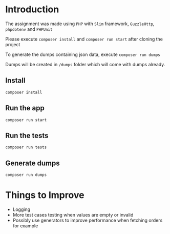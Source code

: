 # Introduction

The assignment was made using `PHP` with `Slim` framework, `GuzzleHttp`, `phpdotenv` and `PHPUnit` 

Please execute `composer install` and `composer run start` after cloning the project

To generate the dumps containing json data, execute `composer run dumps`

Dumps will be created in `/dumps` folder which will come with dumps already.

## Install

    composer install

## Run the app

    composer run start

## Run the tests

    composer run tests

## Generate dumps

    composer run dumps

# Things to Improve

- Logging
- More test cases testing when values are empty or invalid
- Possibly use generators to improve performance when fetching orders for example
